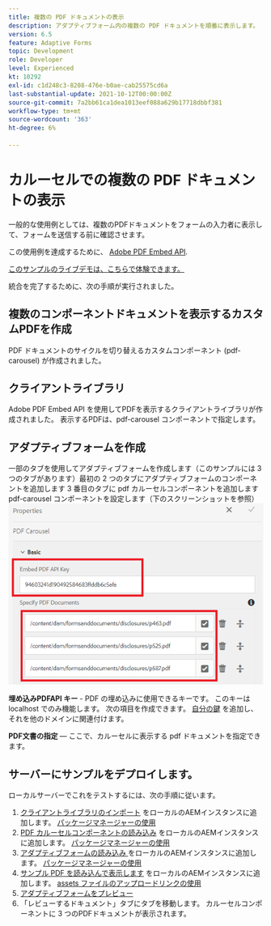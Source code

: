 ```yaml
---
title: 複数の PDF ドキュメントの表示
description: アダプティブフォーム内の複数の PDF ドキュメントを順番に表示します。
version: 6.5
feature: Adaptive Forms
topic: Development
role: Developer
level: Experienced
kt: 10292
exl-id: c1d248c3-8208-476e-b0ae-cab25575cd6a
last-substantial-update: 2021-10-12T00:00:00Z
source-git-commit: 7a2bb61ca1dea1013eef088a629b17718dbbf381
workflow-type: tm+mt
source-wordcount: '363'
ht-degree: 6%

---
```


# カルーセルでの複数の PDF ドキュメントの表示

一般的な使用例としては、複数のPDFドキュメントをフォームの入力者に表示して、フォームを送信する前に確認させます。

この使用例を達成するために、 [Adobe PDF Embed API](https://www.adobe.io/apis/documentcloud/dcsdk/pdf-embed.html).

[このサンプルのライブデモは、こちらで体験できます。](https://forms.enablementadobe.com/content/dam/formsanddocuments/wefinancecreditcard/jcr:content?wcmmode=disabled)

統合を完了するために、次の手順が実行されました。

## 複数のコンポーネントドキュメントを表示するカスタムPDFを作成

PDF ドキュメントのサイクルを切り替えるカスタムコンポーネント (pdf-carousel) が作成されました。

## クライアントライブラリ

Adobe PDF Embed API を使用してPDFを表示するクライアントライブラリが作成されました。 表示するPDFは、pdf-carousel コンポーネントで指定します。

## アダプティブフォームを作成

一部のタブを使用してアダプティブフォームを作成します（このサンプルには 3 つのタブがあります）最初の 2 つのタブにアダプティブフォームのコンポーネントを追加します 3 番目のタブに pdf カルーセルコンポーネントを追加します pdf-carousel コンポーネントを設定します（下のスクリーンショットを参照）
![pdf-carousel](assets/pdf-carousel-af-component.png)

**埋め込みPDFAPI キー** - PDF の埋め込みに使用できるキーです。 このキーは localhost でのみ機能します。 次の項目を作成できます。 [自分の鍵](https://www.adobe.io/apis/documentcloud/dcsdk/pdf-embed.html) を追加し、それを他のドメインに関連付けます。

**PDF文書の指定**  — ここで、カルーセルに表示する pdf ドキュメントを指定できます。


## サーバーにサンプルをデプロイします。

ローカルサーバーでこれをテストするには、次の手順に従います。

1. [クライアントライブラリのインポート](assets/pdf-carousel-client-lib.zip) をローカルのAEMインスタンスに追加します。 [パッケージマネージャーの使用](http://localhost:4502/crx/packmgr/index.jsp)
1. [PDF カルーセルコンポーネントの読み込み](assets/pdf-carousel-component.zip) をローカルのAEMインスタンスに追加します。 [パッケージマネージャーの使用](http://localhost:4502/crx/packmgr/index.jsp)
1. [アダプティブフォームの読み込み ](assets/adaptive-form-pdf-carousel.zip) をローカルのAEMインスタンスに追加します。 [パッケージマネージャーの使用](http://localhost:4502/crx/packmgr/index.jsp)
1. [サンプル PDF を読み込んで表示します](assets/pdf-carousel-sample-documents.zip) をローカルのAEMインスタンスに追加します。 [assets ファイルのアップロードリンクの使用](http://localhost:4502/assets.html/content/dam)
1. [アダプティブフォームをプレビュー](http://localhost:4502/content/dam/formsanddocuments/wefinancecreditcard/jcr:content?wcmmode=disabled)
1. 「レビューするドキュメント」タブにタブを移動します。 カルーセルコンポーネントに 3 つのPDFドキュメントが表示されます。
